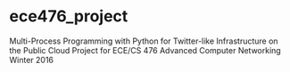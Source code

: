 # ece476_project
Multi-Process Programming with Python for Twitter-like Infrastructure on the Public Cloud  Project for ECE/CS 476 Advanced Computer Networking Winter 2016
